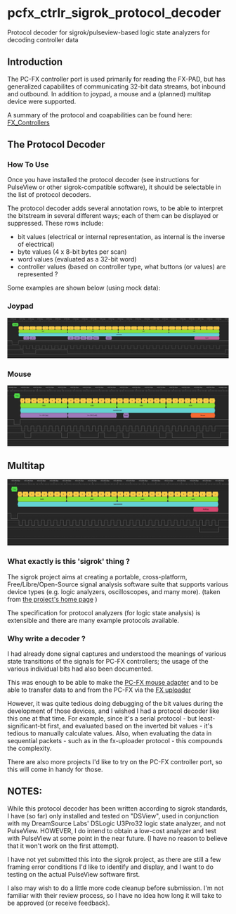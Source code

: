 # pcfx_ctrlr_sigrok_protocol_decoder
Protocol decoder for sigrok/pulseview-based logic state analyzers for decoding controller data

## Introduction

The PC-FX controller port is used primarily for reading the FX-PAD, but has generalized
capabilites of communicating 32-bit data streams, bot inbound and outbound. In addition
to joypad, a mouse and a (planned) multitap device were supported.

A summary of the protocol and coapabilities can be found here: [FX_Controllers](https://github.com/pcfx-devel/PC-FX_Info/blob/main/FX_Controllers/README.md)

## The Protocol Decoder

### How To Use

Once you have installed the protocol decoder (see instructions for PulseView or other sigrok-compatible
software), it should be selectable in the list of protocol decoders.

The protocol decoder adds several annotation rows, to be able to interpret the bitstream in several
different ways; each of them can be displayed or suppressed.  These rows include:
 - bit values (electrical or internal representation, as internal is the inverse of electrical)
 - byte values (4 x 8-bit bytes per scan)
 - word values (evaluated as a 32-bit word)
 - controller values (based on controller type, what buttons (or values) are represented ?

Some examples are shown below (using mock data):

### Joypad

![Joypad](img/PCFX_Joypad.JPG)

### Mouse

![Mouse](img/PCFX_Mouse.JPG)

## Multitap

![Multitap](img/PCFX_Multitap.JPG)

### What exactly is this 'sigrok' thing ?

The sigrok project aims at creating a portable, cross-platform, Free/Libre/Open-Source signal analysis software suite that supports various device types (e.g. logic analyzers, oscilloscopes, and many more).
(taken from [the project's home page](https://sigrok.org/wiki/Main_Page) )

The specification for protocol analyzers (for logic state analysis) is extensible and there are many
example protocols available.


### Why write a decoder ?

I had already done signal captures and understood the meanings of various state
transitions of the signals for PC-FX controllers; the usage of the various
individual bits had also been documented.

This was enough to be able to make the [PC-FX mouse adapter](https://github.com/pcfx-devel/PC-FX_Controller_Adapters)
and to be able to transfer data to and from the PC-FX via the [FX uploader](https://github.com/enthusi/pcfx_uploader)

However, it was quite tedious doing debugging of the bit values during the development
of those devices, and I wished I had a protocol decoder like this one at that time. For example,
since it's a serial protocol - but least-significant-bt first, and evaluated based on the inverted bit
values - it's tedious to manually calculate values.  Also, when evaluating the data in sequential
packets - such as in the fx-uploader protocol - this compounds the complexity.

There are also more projects I'd like to try on the PC-FX controller port, so this will come in handy for those.


## NOTES:

While this protocol decoder has been written according to sigrok standards, I have (so far) only
installed and tested on "DSView", used in conjunction with my DreamSource Labs' DSLogic U3Pro32
logic state analyzer, and not PulseView.  HOWEVER, I do intend to obtain a low-cost analyzer and
test with PulseView at some point in the near future.  (I have no reason to believe that it won't
work on the first attempt).

I have not yet submitted this into the sigrok project, as there are still a few framing error
conditions I'd like to identify and display, and I want to do testing on the actual PulseView
software first.

I also may wish to do a little more code cleanup before submission.  I'm not familiar with their
review process, so I have no idea how long it will take to be approved (or receive feedback).


